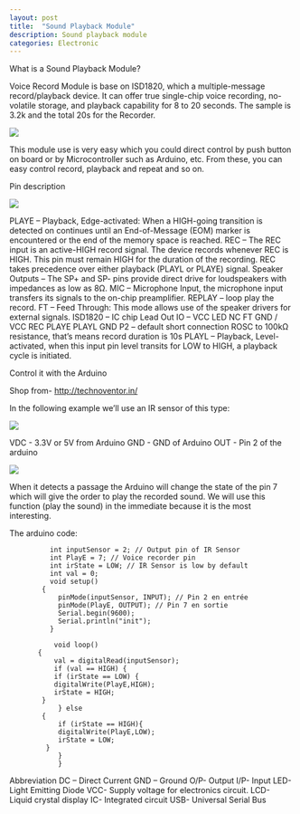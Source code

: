 ```yaml
---
layout: post
title:  "Sound Playback Module"
description: Sound playback module
categories: Electronic
---
```



What is a Sound Playback Module?
 
Voice Record Module is base on ISD1820, which a multiple-message record/playback device. It can offer true single-chip voice recording, no-volatile storage, and playback capability for 8 to 20 seconds. The sample is 3.2k and the total 20s for the Recorder.
 
![]({{site.baseurl}}/images/Electronic/10/01.jpg)

This module use is very easy which you could direct control by push button on board or by Microcontroller such as Arduino, etc. From these, you can easy control record, playback and repeat and so on.
 
Pin description

![]({{site.baseurl}}/images/Electronic/10/02.jpg)
 
PLAYE – Playback, Edge-activated: When a HIGH-going transition is detected on continues until an End-of-Message (EOM) marker is encountered or the end of the memory space is reached.
REC – The REC input is an active-HIGH record signal. The device records whenever REC is HIGH. This pin must remain HIGH for the duration of the recording. REC takes precedence over either playback (PLAYL or PLAYE) signal.
Speaker Outputs – The SP+ and SP- pins provide direct drive for loudspeakers with impedances as low as 8Ω.
MIC – Microphone Input, the microphone input transfers its signals to the on-chip preamplifier.
REPLAY – loop play the record.
FT – Feed Through: This mode allows use of the speaker drivers for external signals.
ISD1820 – IC chip
Lead Out IO – VCC LED NC FT GND / VCC REC PLAYE PLAYL GND
P2 – default short connection ROSC to 100kΩ resistance, that’s means record duration is 10s
PLAYL – Playback, Level-activated, when this input pin level transits for LOW to HIGH, a playback cycle is initiated.

Control it with the Arduino
 
Shop from- http://technoventor.in/
 
In the following example we’ll use an IR sensor of this type:
 
![]({{site.baseurl}}/images/Electronic/10/03.jpg)
 
VDC - 3.3V or 5V from Arduino
GND - GND of Arduino
OUT - Pin 2 of the arduino

![]({{site.baseurl}}/images/Electronic/10/04.png)
 
When it detects a passage the Arduino will change the state of the pin 7 which will give the order to play the recorded sound. We will use this function (play the sound) in the immediate because it is the most interesting.
 
 
The arduino code:

              int inputSensor = 2; // Output pin of IR Sensor
              int PlayE = 7; // Voice recorder pin
              int irState = LOW; // IR Sensor is low by default
              int val = 0;
              void setup()
            {
                pinMode(inputSensor, INPUT); // Pin 2 en entrée
                pinMode(PlayE, OUTPUT); // Pin 7 en sortie
                Serial.begin(9600);
                Serial.println("init");
              }
               
               void loop()
           {
               val = digitalRead(inputSensor);
               if (val == HIGH) {
               if (irState == LOW) {
               digitalWrite(PlayE,HIGH);
               irState = HIGH;
            }
                } else
            {  
                if (irState == HIGH){
                digitalWrite(PlayE,LOW);
                irState = LOW;
             }
                }
                }
             
Abbreviation
DC – Direct Current
GND – Ground 
O/P- Output
I/P- Input
LED- Light Emitting Diode
VCC-  Supply voltage for electronics circuit.
LCD- Liquid crystal display
IC- Integrated circuit
USB- Universal Serial Bus
